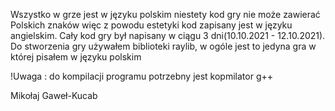 ﻿
Wszystko w grze jest w języku polskim
niestety kod gry nie może zawierać 
Polskich znaków więc z powodu estetyki
kod zapisany jest w języku angielskim.
Cały kod gry był napisany w ciągu 3 dni(10.10.2021 - 12.10.2021).
  Do stworzenia gry używałem biblioteki raylib,
  w ogóle jest to jedyna gra w której pisałem w języku polskim
  
!Uwaga : do kompilacji programu potrzebny jest kopmilator g++

Mikołaj Gaweł-Kucab 
